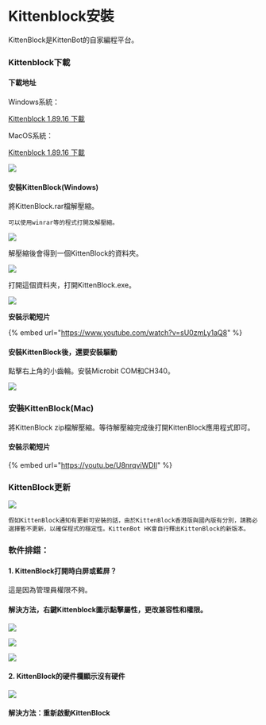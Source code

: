 # Kittenblock安裝

KittenBlock是KittenBot的自家編程平台。

### Kittenblock下載

#### 下載地址

Windows系統：

[Kittenblock 1.89.16 下載](https://drive.google.com/file/d/1Ud49VTlwOltofjScL73Lp7O3tyR\_xW3B/view?usp=sharing)

MacOS系統：

[Kittenblock 1.89.16 下載](https://drive.google.com/file/d/1GyXevj5wRmOn6bFWKoL-dXH4c27bKATG/view?usp=sharing)

![](https://kittenbothk.readthedocs.io/en/latest/\_images/187download.png)

#### 安裝KittenBlock(Windows)

將KittenBlock.rar檔解壓縮。

```
可以使用winrar等的程式打開及解壓縮。
```

![](https://kittenbothk.readthedocs.io/en/latest/\_images/189\_install1.png)

解壓縮後會得到一個KittenBlock的資料夾。

![](https://kittenbothk.readthedocs.io/en/latest/\_images/189\_install2.png)

打開這個資料夾，打開KittenBlock.exe。

![](https://kittenbothk.readthedocs.io/en/latest/\_images/189\_install3.png)

**安裝示範短片**

{% embed url="https://www.youtube.com/watch?v=sU0zmLy1aQ8" %}

#### 安裝KittenBlock後，還要安裝驅動

點擊右上角的小齒輪。安裝Microbit COM和CH340。

![](https://kittenbothk.readthedocs.io/en/latest/\_images/an08.png)

### 安裝KittenBlock(Mac)

將KittenBlock zip檔解壓縮。等待解壓縮完成後打開KittenBlock應用程式即可。

#### 安裝示範短片

{% embed url="https://youtu.be/U8nrqviWDlI" %}

### KittenBlock更新

![](https://kittenbothk.readthedocs.io/en/latest/\_images/update.png)

```
假如KittenBlock通知有更新可安裝的話，由於KittenBlock香港版與國內版有分別，請務必選擇暫不更新，以確保程式的穩定性。KittenBot HK會自行釋出KittenBlock的新版本。
```

### 軟件排錯：

#### 1. KittenBlock打開時白屏或藍屏？

這是因為管理員權限不夠。

#### 解決方法，右鍵Kittenblock圖示點擊屬性，更改兼容性和權限。

![](https://kittenbothk.readthedocs.io/en/latest/\_images/an10.png)

![](https://kittenbothk.readthedocs.io/en/latest/\_images/an07.png)

![](https://kittenbothk.readthedocs.io/en/latest/\_images/update4.png)

#### 2. KittenBlock的硬件欄顯示沒有硬件

![](https://kittenbothk.readthedocs.io/en/latest/\_images/nohardware.png)

#### 解決方法：重新啟動KittenBlock
